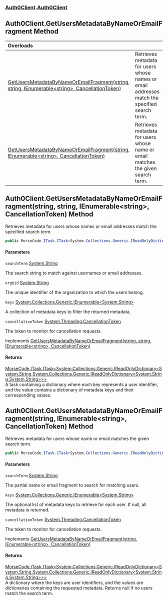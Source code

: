 ### [Auth0Client](../index.md 'Auth0Client').[Auth0Client](index.md 'Auth0Client\.Auth0Client')

## Auth0Client\.GetUsersMetadataByNameOrEmailFragment Method

| Overloads | |
| :--- | :--- |
| [GetUsersMetadataByNameOrEmailFragment\(string, string, IEnumerable&lt;string&gt;, CancellationToken\)](GetUsersMetadataByNameOrEmailFragment.md#global__Auth0Client.Auth0Client.GetUsersMetadataByNameOrEmailFragment(string,string,System.Collections.Generic.IEnumerable_string_,System.Threading.CancellationToken) 'global::Auth0Client\.Auth0Client\.GetUsersMetadataByNameOrEmailFragment\(string, string, System\.Collections\.Generic\.IEnumerable\<string\>, System\.Threading\.CancellationToken\)') | Retrieves metadata for users whose names or email addresses match the specified search term\. |
| [GetUsersMetadataByNameOrEmailFragment\(string, IEnumerable&lt;string&gt;, CancellationToken\)](GetUsersMetadataByNameOrEmailFragment.md#global__Auth0Client.Auth0Client.GetUsersMetadataByNameOrEmailFragment(string,System.Collections.Generic.IEnumerable_string_,System.Threading.CancellationToken) 'global::Auth0Client\.Auth0Client\.GetUsersMetadataByNameOrEmailFragment\(string, System\.Collections\.Generic\.IEnumerable\<string\>, System\.Threading\.CancellationToken\)') | Retrieves metadata for users whose name or email matches the given search term\. |

<a name='global__Auth0Client.Auth0Client.GetUsersMetadataByNameOrEmailFragment(string,string,System.Collections.Generic.IEnumerable_string_,System.Threading.CancellationToken)'></a>

## Auth0Client\.GetUsersMetadataByNameOrEmailFragment\(string, string, IEnumerable\<string\>, CancellationToken\) Method

Retrieves metadata for users whose names or email addresses match the specified search term\.

```csharp
public MorseCode.ITask.ITask<System.Collections.Generic.IReadOnlyDictionary<string,System.Collections.Generic.IReadOnlyDictionary<string,string?>?>?> GetUsersMetadataByNameOrEmailFragment(string searchTerm, string orgUid, System.Collections.Generic.IEnumerable<string>? keys, System.Threading.CancellationToken cancellationToken);
```
#### Parameters

<a name='global__Auth0Client.Auth0Client.GetUsersMetadataByNameOrEmailFragment(string,string,System.Collections.Generic.IEnumerable_string_,System.Threading.CancellationToken).searchTerm'></a>

`searchTerm` [System\.String](https://learn.microsoft.com/en-us/dotnet/api/system.string 'System\.String')

The search string to match against usernames or email addresses\.

<a name='global__Auth0Client.Auth0Client.GetUsersMetadataByNameOrEmailFragment(string,string,System.Collections.Generic.IEnumerable_string_,System.Threading.CancellationToken).orgUid'></a>

`orgUid` [System\.String](https://learn.microsoft.com/en-us/dotnet/api/system.string 'System\.String')

The unique identifier of the organization to which the users belong\.

<a name='global__Auth0Client.Auth0Client.GetUsersMetadataByNameOrEmailFragment(string,string,System.Collections.Generic.IEnumerable_string_,System.Threading.CancellationToken).keys'></a>

`keys` [System\.Collections\.Generic\.IEnumerable&lt;](https://learn.microsoft.com/en-us/dotnet/api/system.collections.generic.ienumerable-1 'System\.Collections\.Generic\.IEnumerable\`1')[System\.String](https://learn.microsoft.com/en-us/dotnet/api/system.string 'System\.String')[&gt;](https://learn.microsoft.com/en-us/dotnet/api/system.collections.generic.ienumerable-1 'System\.Collections\.Generic\.IEnumerable\`1')

A collection of metadata keys to filter the returned metadata\.

<a name='global__Auth0Client.Auth0Client.GetUsersMetadataByNameOrEmailFragment(string,string,System.Collections.Generic.IEnumerable_string_,System.Threading.CancellationToken).cancellationToken'></a>

`cancellationToken` [System\.Threading\.CancellationToken](https://learn.microsoft.com/en-us/dotnet/api/system.threading.cancellationtoken 'System\.Threading\.CancellationToken')

The token to monitor for cancellation requests\.

Implements [GetUsersMetadataByNameOrEmailFragment\(string, string, IEnumerable&lt;string&gt;, CancellationToken\)](https://learn.microsoft.com/en-us/dotnet/api/abstractions.iuserservice.getusersmetadatabynameoremailfragment#abstractions-iuserservice-getusersmetadatabynameoremailfragment(system-string-system-string-system-collections-generic-ienumerable{system-string}-system-threading-cancellationtoken) 'Abstractions\.IUserService\.GetUsersMetadataByNameOrEmailFragment\(System\.String,System\.String,System\.Collections\.Generic\.IEnumerable\{System\.String\},System\.Threading\.CancellationToken\)')

#### Returns
[MorseCode\.ITask\.ITask&lt;](https://learn.microsoft.com/en-us/dotnet/api/morsecode.itask.itask-1 'MorseCode\.ITask\.ITask\`1')[System\.Collections\.Generic\.IReadOnlyDictionary&lt;](https://learn.microsoft.com/en-us/dotnet/api/system.collections.generic.ireadonlydictionary-2 'System\.Collections\.Generic\.IReadOnlyDictionary\`2')[System\.String](https://learn.microsoft.com/en-us/dotnet/api/system.string 'System\.String')[,](https://learn.microsoft.com/en-us/dotnet/api/system.collections.generic.ireadonlydictionary-2 'System\.Collections\.Generic\.IReadOnlyDictionary\`2')[System\.Collections\.Generic\.IReadOnlyDictionary&lt;](https://learn.microsoft.com/en-us/dotnet/api/system.collections.generic.ireadonlydictionary-2 'System\.Collections\.Generic\.IReadOnlyDictionary\`2')[System\.String](https://learn.microsoft.com/en-us/dotnet/api/system.string 'System\.String')[,](https://learn.microsoft.com/en-us/dotnet/api/system.collections.generic.ireadonlydictionary-2 'System\.Collections\.Generic\.IReadOnlyDictionary\`2')[System\.String](https://learn.microsoft.com/en-us/dotnet/api/system.string 'System\.String')[&gt;](https://learn.microsoft.com/en-us/dotnet/api/system.collections.generic.ireadonlydictionary-2 'System\.Collections\.Generic\.IReadOnlyDictionary\`2')[&gt;](https://learn.microsoft.com/en-us/dotnet/api/system.collections.generic.ireadonlydictionary-2 'System\.Collections\.Generic\.IReadOnlyDictionary\`2')[&gt;](https://learn.microsoft.com/en-us/dotnet/api/morsecode.itask.itask-1 'MorseCode\.ITask\.ITask\`1')  
A task containing a dictionary where each key represents a user identifier,
            and the value contains a dictionary of metadata keys and their corresponding values\.

<a name='global__Auth0Client.Auth0Client.GetUsersMetadataByNameOrEmailFragment(string,System.Collections.Generic.IEnumerable_string_,System.Threading.CancellationToken)'></a>

## Auth0Client\.GetUsersMetadataByNameOrEmailFragment\(string, IEnumerable\<string\>, CancellationToken\) Method

Retrieves metadata for users whose name or email matches the given search term\.

```csharp
public MorseCode.ITask.ITask<System.Collections.Generic.IReadOnlyDictionary<string,System.Collections.Generic.IReadOnlyDictionary<string,string?>?>?> GetUsersMetadataByNameOrEmailFragment(string searchTerm, System.Collections.Generic.IEnumerable<string>? keys, System.Threading.CancellationToken cancellationToken);
```
#### Parameters

<a name='global__Auth0Client.Auth0Client.GetUsersMetadataByNameOrEmailFragment(string,System.Collections.Generic.IEnumerable_string_,System.Threading.CancellationToken).searchTerm'></a>

`searchTerm` [System\.String](https://learn.microsoft.com/en-us/dotnet/api/system.string 'System\.String')

The partial name or email fragment to search for matching users\.

<a name='global__Auth0Client.Auth0Client.GetUsersMetadataByNameOrEmailFragment(string,System.Collections.Generic.IEnumerable_string_,System.Threading.CancellationToken).keys'></a>

`keys` [System\.Collections\.Generic\.IEnumerable&lt;](https://learn.microsoft.com/en-us/dotnet/api/system.collections.generic.ienumerable-1 'System\.Collections\.Generic\.IEnumerable\`1')[System\.String](https://learn.microsoft.com/en-us/dotnet/api/system.string 'System\.String')[&gt;](https://learn.microsoft.com/en-us/dotnet/api/system.collections.generic.ienumerable-1 'System\.Collections\.Generic\.IEnumerable\`1')

The optional list of metadata keys to retrieve for each user\. If null, all metadata is returned\.

<a name='global__Auth0Client.Auth0Client.GetUsersMetadataByNameOrEmailFragment(string,System.Collections.Generic.IEnumerable_string_,System.Threading.CancellationToken).cancellationToken'></a>

`cancellationToken` [System\.Threading\.CancellationToken](https://learn.microsoft.com/en-us/dotnet/api/system.threading.cancellationtoken 'System\.Threading\.CancellationToken')

The token to monitor for cancellation requests\.

Implements [GetUsersMetadataByNameOrEmailFragment\(string, IEnumerable&lt;string&gt;, CancellationToken\)](https://learn.microsoft.com/en-us/dotnet/api/abstractions.iuserservice.getusersmetadatabynameoremailfragment#abstractions-iuserservice-getusersmetadatabynameoremailfragment(system-string-system-collections-generic-ienumerable{system-string}-system-threading-cancellationtoken) 'Abstractions\.IUserService\.GetUsersMetadataByNameOrEmailFragment\(System\.String,System\.Collections\.Generic\.IEnumerable\{System\.String\},System\.Threading\.CancellationToken\)')

#### Returns
[MorseCode\.ITask\.ITask&lt;](https://learn.microsoft.com/en-us/dotnet/api/morsecode.itask.itask-1 'MorseCode\.ITask\.ITask\`1')[System\.Collections\.Generic\.IReadOnlyDictionary&lt;](https://learn.microsoft.com/en-us/dotnet/api/system.collections.generic.ireadonlydictionary-2 'System\.Collections\.Generic\.IReadOnlyDictionary\`2')[System\.String](https://learn.microsoft.com/en-us/dotnet/api/system.string 'System\.String')[,](https://learn.microsoft.com/en-us/dotnet/api/system.collections.generic.ireadonlydictionary-2 'System\.Collections\.Generic\.IReadOnlyDictionary\`2')[System\.Collections\.Generic\.IReadOnlyDictionary&lt;](https://learn.microsoft.com/en-us/dotnet/api/system.collections.generic.ireadonlydictionary-2 'System\.Collections\.Generic\.IReadOnlyDictionary\`2')[System\.String](https://learn.microsoft.com/en-us/dotnet/api/system.string 'System\.String')[,](https://learn.microsoft.com/en-us/dotnet/api/system.collections.generic.ireadonlydictionary-2 'System\.Collections\.Generic\.IReadOnlyDictionary\`2')[System\.String](https://learn.microsoft.com/en-us/dotnet/api/system.string 'System\.String')[&gt;](https://learn.microsoft.com/en-us/dotnet/api/system.collections.generic.ireadonlydictionary-2 'System\.Collections\.Generic\.IReadOnlyDictionary\`2')[&gt;](https://learn.microsoft.com/en-us/dotnet/api/system.collections.generic.ireadonlydictionary-2 'System\.Collections\.Generic\.IReadOnlyDictionary\`2')[&gt;](https://learn.microsoft.com/en-us/dotnet/api/morsecode.itask.itask-1 'MorseCode\.ITask\.ITask\`1')  
A dictionary where the keys are user identifiers, and the values are dictionaries containing the requested
metadata\. Returns null if no users match the search term\.